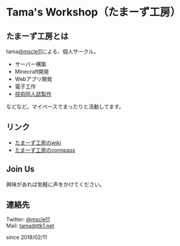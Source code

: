 # Tama's Workshop（たまーず工房）

## たまーず工房とは

tama[@mscle11](https://twitter.com/mscle11)による、個人サークル。  
- サーバー構築
- Minecraft開発
- Webアプリ開発
- 電子工作
- [技術同人誌製作](./techbook.html)

などなど。マイペースでまったりと活動してます。

## リンク
- [たまーず工房のwiki](https://github.com/ttk1/tamas-workshop/wiki)
- [たまーず工房のconnpass](https://tamas-workshop.connpass.com)

## Join Us
興味があれば気軽に声をかけてください。 

## 連絡先  
Twitter: [@mscle11](https://twitter.com/mscle11)  
Mail: [tama@ttk1.net](mailto:tama@ttk1.net)  

since 2018/02/11
